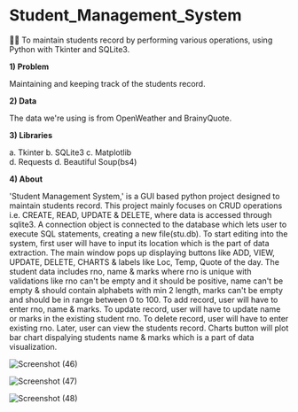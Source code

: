 # Student_Management_System
👩‍💻 To maintain students record by performing various operations, using Python with Tkinter and SQLite3.

**1) Problem**

Maintaining and keeping track of the students record.

**2) Data**

The data we're using is from OpenWeather and BrainyQuote.

**3) Libraries**

a. Tkinter 
b. SQLite3 
c. Matplotlib  
d. Requests 
d. Beautiful Soup(bs4) 

**4) About**

'Student Management System,' is a GUI based python project designed to maintain students record. This project mainly focuses on CRUD operations i.e. CREATE, READ, UPDATE & DELETE, where data is accessed through sqlite3. A connection object is connected to the database which lets user to execute SQL statements, creating a new file(stu.db). To start editing into the system, first user will have to input its location which is the part of data extraction. The main window pops up displaying buttons like ADD, VIEW, UPDATE, DELETE, CHARTS & labels like Loc, Temp, Quote of the day. The student data includes rno, name & marks where rno is unique with validations like rno can't be empty and it should be positive, name can't be empty & should contain alphabets with min 2 length, marks can't be empty and should be in range between 0 to 100. To add record, user will have to enter rno, name & marks. To update record, user will have to update name or marks in the existing student rno. To delete record, user will have to enter existing rno. Later, user can view the students record. Charts button will plot bar chart dispalying students name & marks which is a part of data visualization. 

![Screenshot (46)](https://github.com/trupti-prog/Student_Management_System/assets/62563845/83fdf805-2567-4f63-a1e4-adc75837f149)

![Screenshot (47)](https://github.com/trupti-prog/Student_Management_System/assets/62563845/ca94bd15-21ce-4552-8cdf-c8c2fe430db4)

![Screenshot (48)](https://github.com/trupti-prog/Student_Management_System/assets/62563845/b1077464-0af4-4fe3-826b-7e6f03408a8c)
